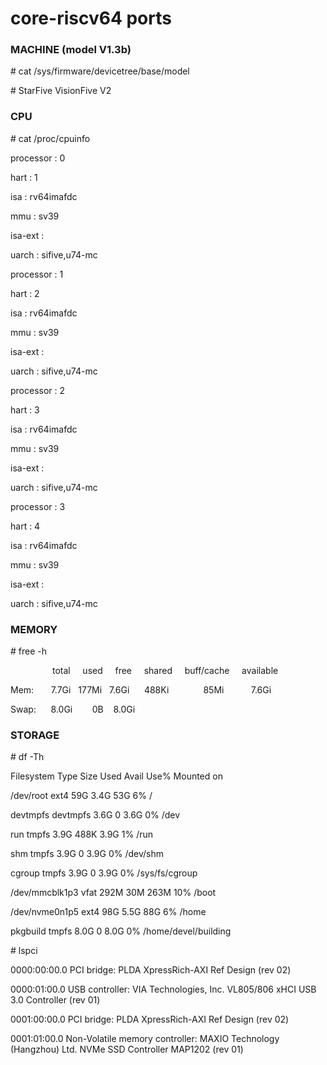 # core-riscv64 ports

### MACHINE (model V1.3b)
\# cat /sys/firmware/devicetree/base/model

\# StarFive VisionFive V2

### CPU

\# cat /proc/cpuinfo

processor       : 0

hart            : 1

isa             : rv64imafdc

mmu             : sv39

isa-ext         :

uarch           : sifive,u74-mc

processor       : 1

hart            : 2

isa             : rv64imafdc

mmu             : sv39

isa-ext         :

uarch           : sifive,u74-mc

processor       : 2

hart            : 3

isa             : rv64imafdc

mmu             : sv39

isa-ext         :

uarch           : sifive,u74-mc

processor       : 3

hart            : 4

isa             : rv64imafdc

mmu             : sv39

isa-ext         :

uarch           : sifive,u74-mc

### MEMORY
\# free -h

&nbsp;&nbsp;&nbsp;&nbsp;&nbsp;&nbsp;&nbsp;&nbsp;&nbsp;&nbsp;&nbsp;&nbsp;&nbsp;&nbsp;&nbsp;&nbsp;&nbsp;total&nbsp;&nbsp;&nbsp;&nbsp;&nbsp;used&nbsp;&nbsp;&nbsp;&nbsp;&nbsp;free&nbsp;&nbsp;&nbsp;&nbsp;&nbsp;shared&nbsp;&nbsp;&nbsp;&nbsp;&nbsp;buff/cache&nbsp;&nbsp;&nbsp;&nbsp;&nbsp;available

Mem:&nbsp;&nbsp;&nbsp;&nbsp;&nbsp;&nbsp;&nbsp;7.7Gi&nbsp;&nbsp;&nbsp;177Mi&nbsp;&nbsp;&nbsp;7.6Gi&nbsp;&nbsp;&nbsp;&nbsp;&nbsp;&nbsp;488Ki&nbsp;&nbsp;&nbsp;&nbsp;&nbsp;&nbsp;&nbsp;&nbsp;&nbsp;&nbsp;&nbsp;&nbsp;&nbsp;&nbsp;85Mi&nbsp;&nbsp;&nbsp;&nbsp;&nbsp;&nbsp;&nbsp;&nbsp;&nbsp;&nbsp;&nbsp;7.6Gi

Swap:&nbsp;&nbsp;&nbsp;&nbsp;&nbsp;&nbsp;8.0Gi&nbsp;&nbsp;&nbsp;&nbsp;&nbsp;&nbsp;&nbsp;&nbsp;0B&nbsp;&nbsp;&nbsp;&nbsp;8.0Gi

### STORAGE
\# df -Th

Filesystem     Type      Size  Used Avail Use% Mounted on

/dev/root      ext4       59G  3.4G   53G   6% /

devtmpfs       devtmpfs  3.6G     0  3.6G   0% /dev

run            tmpfs     3.9G  488K  3.9G   1% /run

shm            tmpfs     3.9G     0  3.9G   0% /dev/shm

cgroup         tmpfs     3.9G     0  3.9G   0% /sys/fs/cgroup

/dev/mmcblk1p3 vfat      292M   30M  263M  10% /boot

/dev/nvme0n1p5 ext4       98G  5.5G   88G   6% /home

pkgbuild       tmpfs     8.0G     0  8.0G   0% /home/devel/building

\# lspci

0000:00:00.0 PCI bridge: PLDA XpressRich-AXI Ref Design (rev 02)

0000:01:00.0 USB controller: VIA Technologies, Inc. VL805/806 xHCI USB 3.0 Controller (rev 01)

0001:00:00.0 PCI bridge: PLDA XpressRich-AXI Ref Design (rev 02)

0001:01:00.0 Non-Volatile memory controller: MAXIO Technology (Hangzhou) Ltd. NVMe SSD Controller MAP1202 (rev 01)
